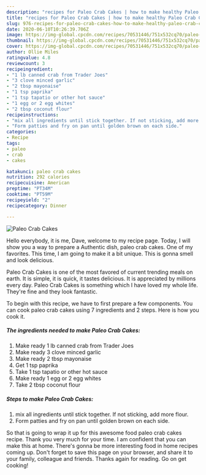 ```yaml
---
description: "recipes for Paleo Crab Cakes | how to make healthy Paleo Crab Cakes"
title: "recipes for Paleo Crab Cakes | how to make healthy Paleo Crab Cakes"
slug: 976-recipes-for-paleo-crab-cakes-how-to-make-healthy-paleo-crab-cakes
date: 2020-06-10T10:26:39.706Z
image: https://img-global.cpcdn.com/recipes/70531446/751x532cq70/paleo-crab-cakes-recipe-main-photo.jpg
thumbnail: https://img-global.cpcdn.com/recipes/70531446/751x532cq70/paleo-crab-cakes-recipe-main-photo.jpg
cover: https://img-global.cpcdn.com/recipes/70531446/751x532cq70/paleo-crab-cakes-recipe-main-photo.jpg
author: Ollie Miles
ratingvalue: 4.8
reviewcount: 3
recipeingredient:
- "1 lb canned crab from Trader Joes"
- "3 clove minced garlic"
- "2 tbsp mayonaise"
- "1 tsp paprika"
- "1 tsp tapatio or other hot sauce"
- "1 egg or 2 egg whites"
- "2 tbsp coconut flour"
recipeinstructions:
- "mix all ingredients until stick together. If not sticking, add more flour."
- "Form patties and fry on pan until golden brown on each side."
categories:
- Recipe
tags:
- paleo
- crab
- cakes

katakunci: paleo crab cakes 
nutrition: 292 calories
recipecuisine: American
preptime: "PT34M"
cooktime: "PT59M"
recipeyield: "2"
recipecategory: Dinner

---
```



![Paleo Crab Cakes](https://img-global.cpcdn.com/recipes/70531446/751x532cq70/paleo-crab-cakes-recipe-main-photo.jpg)

Hello everybody, it is me, Dave, welcome to my recipe page. Today, I will show you a way to prepare a Authentic dish, paleo crab cakes. One of my favorites. This time, I am going to make it a bit unique. This is gonna smell and look delicious.

Paleo Crab Cakes is one of the most favored of current trending meals on earth. It is simple, it is quick, it tastes delicious. It is appreciated by millions every day. Paleo Crab Cakes is something which I have loved my whole life. They're fine and they look fantastic.




To begin with this recipe, we have to first prepare a few components. You can cook paleo crab cakes using 7 ingredients and 2 steps. Here is how you cook it.

<!--inarticleads1-->

##### The ingredients needed to make Paleo Crab Cakes:

1. Make ready 1 lb canned crab from Trader Joes
1. Make ready 3 clove minced garlic
1. Make ready 2 tbsp mayonaise
1. Get 1 tsp paprika
1. Take 1 tsp tapatio or other hot sauce
1. Make ready 1 egg or 2 egg whites
1. Take 2 tbsp coconut flour




<!--inarticleads2-->

##### Steps to make Paleo Crab Cakes:

1. mix all ingredients until stick together. If not sticking, add more flour.
1. Form patties and fry on pan until golden brown on each side.




So that is going to wrap it up for this awesome food paleo crab cakes recipe. Thank you very much for your time. I am confident that you can make this at home. There's gonna be more interesting food in home recipes coming up. Don't forget to save this page on your browser, and share it to your family, colleague and friends. Thanks again for reading. Go on get cooking!
